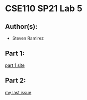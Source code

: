 # CSE110 SP21 Lab 5

## Author(s):
- Steven Ramirez

## Part 1:

[part 1 site](https://sjramirez.github.io/Lab5/)

## Part 2:

[my last issue](https://github.com/sjramirez/github-actions-for-ci/issues/7)
